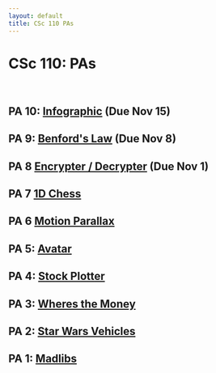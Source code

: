 ```yaml
---
layout: default
title: CSc 110 PAs
---
```


# CSc 110: PAs 

<br/>

## PA 10: [Infographic](./infographic/index.html) (Due Nov 15)
 
## PA 9: [Benford's Law](./benfords_law/index.html) (Due Nov 8)

## PA 8 [Encrypter / Decrypter](./encrypter_decrypter/index.html) (Due Nov 1)

## PA 7 [1D Chess](./1d_chess/index.html)

## PA 6 [Motion Parallax](./motion_parallax/index.html)

## PA 5: [Avatar](./avatar/index.html)

## PA 4: [Stock Plotter](./stock_plotter/index.html)

## PA 3: [Wheres the Money](./wheres_the_money/index.html)

## PA 2: [Star Wars Vehicles](./starwars/index.html)

## PA 1: [Madlibs](./madlibs/index.html)

<br />


